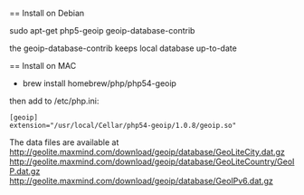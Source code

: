 == Install on Debian

  sudo apt-get php5-geoip geoip-database-contrib

the geoip-database-contrib keeps local database up-to-date


== Install on MAC
*   brew install homebrew/php/php54-geoip

then add to /etc/php.ini:

```
[geoip]
extension="/usr/local/Cellar/php54-geoip/1.0.8/geoip.so"
```

The data files are available at
  http://geolite.maxmind.com/download/geoip/database/GeoLiteCity.dat.gz
  http://geolite.maxmind.com/download/geoip/database/GeoLiteCountry/GeoIP.dat.gz
  http://geolite.maxmind.com/download/geoip/database/GeoIPv6.dat.gz
